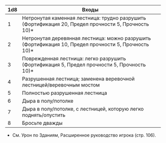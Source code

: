 | 1d8 | Входы                                                                                                |
| --- | ---------------------------------------------------------------------------------------------------- |
| 1   | Нетронутая каменная лестница: трудно разрушить (Фортификация 20, Предел прочности 5, Прочность 10)*  |
| 2   | Нетронутая деревянная лестница: можно разрушить (Фортификация 10, Предел прочности 5, Прочность 10)* |
| 3   | Поврежденная лестница: легко разрушить (Фортификация 5, Предел прочности 5, Прочность 10)*           |
| 4   | Разрушенная лестница; заменена веревочной лестницей/веревочным мостом                                |
| 5   | Полностью разрушенная лестница                                                                       |
| 6   | Дыра в полу/потолке                                                                                  |
| 7   | Дыра в полу/потолке, с лестницей, которую легко поднять/опустить                                     |
| 8   | Бросьте дважды                                                                                       |

* См. Урон по Зданиям, Расширенное руководство игрока (стр. 106).